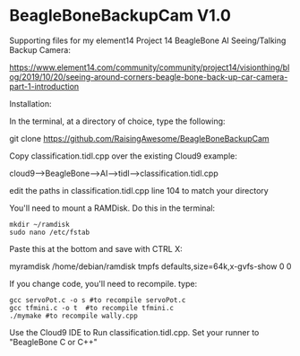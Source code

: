 # BeagleBoneBackupCam V1.0

  Supporting files for my element14 Project 14 BeagleBone AI Seeing/Talking Backup Camera:

  https://www.element14.com/community/community/project14/visionthing/blog/2019/10/20/seeing-around-corners-beagle-bone-back-up-car-camera-part-1-introduction

Installation:

In the terminal, at a directory of choice, type the following:

  git clone https://github.com/RaisingAwesome/BeagleBoneBackupCam

Copy classification.tidl.cpp over the existing Cloud9 example:

  cloud9-->BeagleBone-->AI-->tidl-->classification.tidl.cpp

  edit the paths in classification.tidl.cpp line 104 to match your directory

  You'll need to mount a RAMDisk.  Do this in the terminal:

    mkdir ~/ramdisk
    sudo nano /etc/fstab

Paste this at the bottom and save with CTRL X:

  myramdisk  /home/debian/ramdisk  tmpfs  defaults,size=64k,x-gvfs-show  0  0

  If you change code, you'll need to recompile.  type:

    gcc servoPot.c -o s #to recompile servoPot.c
    gcc tfmini.c -o t  #to recompile tfmini.c
    ./mymake #to recompile wally.cpp  

  Use the Cloud9 IDE to Run classification.tidl.cpp.  Set your runner to "BeagleBone C or C++"

